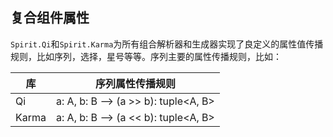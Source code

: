 ## 复合组件属性
`Spirit.Qi`和`Spirit.Karma`为所有组合解析器和生成器实现了良定义的属性值传播规则，比如序列，选择，星号等等。序列主要的属性传播规则，比如：  

| 库 | 序列属性传播规则 |
| --- | --- |
| Qi | a: A, b: B --> (a >> b): tuple<A, B> |
| Karma | a: A, b: B --> (a << b): tuple<A, B> |

